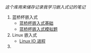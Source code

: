 *这个库用来储存记录我学习嵌入式记的笔记*
1. 蓝桥杯嵌入式
   - [蓝桥杯嵌入式基础](./Blue.md)
   - [蓝桥杯嵌入式模拟题](./BlueSimulation.md)
2. Linux 嵌入式
   - [Linux IO 进程](./10_IO_process.md)
3. 


